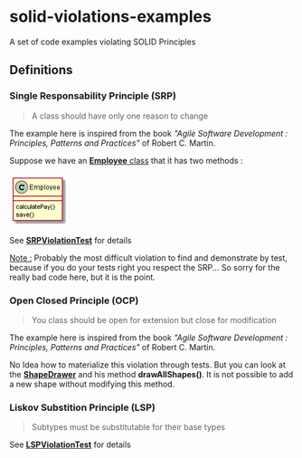 # solid-violations-examples
A set of code examples violating SOLID Principles

## Definitions

### Single Responsability Principle (SRP)

> A class should have only one reason to change

The example here is inspired from the book *"Agile Software Development : Principles, Patterns and Practices"* of Robert C. Martin.

Suppose we have an [**Employee** class](/src/main/java/net/bakaar/solidviolation/srp/Employee.java) that it has two methods :

![Employee class](/doc/images/EmployeeExampleSRP.png)

See [**SRPViolationTest**](src/test/java/net/bakaar/solidviolation/srp/SRPViolationTest.java) for details

<u>Note :</u> Probably the most difficult violation to find and demonstrate by test, because if you do your tests right you respect the SRP... So sorry for the really bad code here, but it is the point.

### Open Closed Principle (OCP)

> You class should be open for extension but close for modification

The example here is inspired from the book *"Agile Software Development : Principles, Patterns and Practices"* of Robert C. Martin.

No Idea how to materialize this violation through tests. 
But you can look at the [**ShapeDrawer**](src/main/java/net/bakaar/solidviolation/ocp/ShapeDrawer.java) and his method **drawAllShapes()**.
It is not possible to add a new shape without modifying this method.

### Liskov Substition Principle (LSP)

> Subtypes must be substitutable for their base types

See [**LSPViolationTest**](src/test/java/net/bakaar/solidviolation/lsp/LSPViolationTest.java) for details